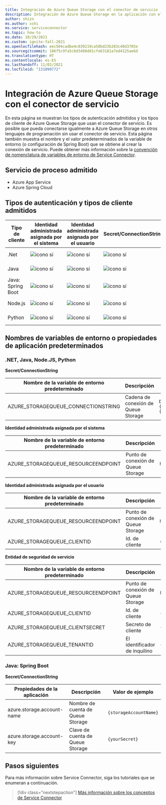 ```yaml
---
title: Integración de Azure Queue Storage con el conector de servicio
description: Integración de Azure Queue Storage en la aplicación con el conector de servicio
author: shizn
ms.author: xshi
ms.service: serviceconnector
ms.topic: how-to
ms.date: 10/29/2021
ms.custom: ignite-fall-2021
ms.openlocfilehash: eec504cadbe4c039219ca58bd23b283c40d3785e
ms.sourcegitcommit: 106f5c9fa5c6d3498dd1cfe63181a7ed4125ae6d
ms.translationtype: HT
ms.contentlocale: es-ES
ms.lasthandoff: 11/02/2021
ms.locfileid: "131090772"
---
```

# <a name="integrate-azure-queue-storage-with-service-connector"></a>Integración de Azure Queue Storage con el conector de servicio

En esta página se muestran los tipos de autenticación admitidos y los tipos de cliente de Azure Queue Storage que usan el conector de servicio. Es posible que pueda conectarse igualmente a Azure Queue Storage en otros lenguajes de programación sin usar el conector de servicio. Esta página también muestra el nombre y el valor predeterminados de la variable de entorno (o configuración de Spring Boot) que se obtiene al crear la conexión de servicio. Puede obtener más información sobre la [convención de nomenclatura de variables de entorno de Service Connector](concept-service-connector-internals.md).

## <a name="supported-compute-service"></a>Servicio de proceso admitido

- Azure App Service
- Azure Spring Cloud

## <a name="supported-authentication-types-and-client-types"></a>Tipos de autenticación y tipos de cliente admitidos

| Tipo de cliente | Identidad administrada asignada por el sistema | Identidad administrada asignada por el usuario | Secret/ConnectionString | Entidad de servicio |
| --- | --- | --- | --- | --- |
| .Net | ![icono sí](./media/green-check.png) | ![icono sí](./media/green-check.png) | ![icono sí](./media/green-check.png) | ![icono sí](./media/green-check.png) |
| Java | ![icono sí](./media/green-check.png) | ![icono sí](./media/green-check.png) | ![icono sí](./media/green-check.png) | ![icono sí](./media/green-check.png) |
| Java: Spring Boot | ![icono sí](./media/green-check.png) | ![icono sí](./media/green-check.png) | ![icono sí](./media/green-check.png) | ![icono sí](./media/green-check.png) |
| Node.js | ![icono sí](./media/green-check.png) | ![icono sí](./media/green-check.png) | ![icono sí](./media/green-check.png) | ![icono sí](./media/green-check.png) |
| Python | ![icono sí](./media/green-check.png) | ![icono sí](./media/green-check.png) | ![icono sí](./media/green-check.png) | ![icono sí](./media/green-check.png) |


## <a name="default-environment-variable-names-or-application-properties"></a>Nombres de variables de entorno o propiedades de aplicación predeterminados

### <a name="net-java-nodejs-python"></a>.NET, Java, Node.JS, Python

**Secret/ConnectionString**

| Nombre de la variable de entorno predeterminado | Descripción | Valor de ejemplo |
| --- | --- | --- |
| AZURE_STORAGEQUEUE_CONNECTIONSTRING | Cadena de conexión de Queue Storage | `DefaultEndpointsProtocol=https;AccountName={accountName};AccountKey={****};EndpointSuffix=core.windows.net` |

**Identidad administrada asignada por el sistema**

| Nombre de la variable de entorno predeterminado | Descripción | Valor de ejemplo |
| --- | --- | --- |
| AZURE_STORAGEQUEUE_RESOURCEENDPOINT | Punto de conexión de Queue Storage | `https://{StorageAccountName}.queue.core.windows.net/` |

**Identidad administrada asignada por el usuario**

| Nombre de la variable de entorno predeterminado | Descripción | Valor de ejemplo |
| --- | --- | --- |
| AZURE_STORAGEQUEUE_RESOURCEENDPOINT | Punto de conexión de Queue Storage | `https://{storageAccountName}.queue.core.windows.net/` |
| AZURE_STORAGEQUEUE_CLIENTID | Id. de cliente | `{yourClientID}` |

**Entidad de seguridad de servicio**

| Nombre de la variable de entorno predeterminado | Descripción | Valor de ejemplo |
| --- | --- | --- |
| AZURE_STORAGEQUEUE_RESOURCEENDPOINT | Punto de conexión de Queue Storage | `https://{storageAccountName}.queue.core.windows.net/` |
| AZURE_STORAGEQUEUE_CLIENTID | Id. de cliente | `{yourClientID}` |
| AZURE_STORAGEQUEUE_CLIENTSECRET | Secreto de cliente | `{yourClientSecret}` |
| AZURE_STORAGEQUEUE_TENANTID | El identificador de inquilino | `{yourTenantID}` |

### <a name="java---spring-boot"></a>Java: Spring Boot

**Secret/ConnectionString**

| Propiedades de la aplicación | Descripción | Valor de ejemplo |
| --- | --- | --- |
| azure.storage.account-name | Nombre de cuenta de Queue Storage | `{storageAccountName}` |
| azure.storage.account-key | Clave de cuenta de Queue Storage | `{yourSecret}` |

## <a name="next-steps"></a>Pasos siguientes

Para más información sobre Service Connector, siga los tutoriales que se enumeran a continuación.

> [!div class="nextstepaction"]
> [Más información sobre los conceptos de Service Connector](./concept-service-connector-internals.md)
